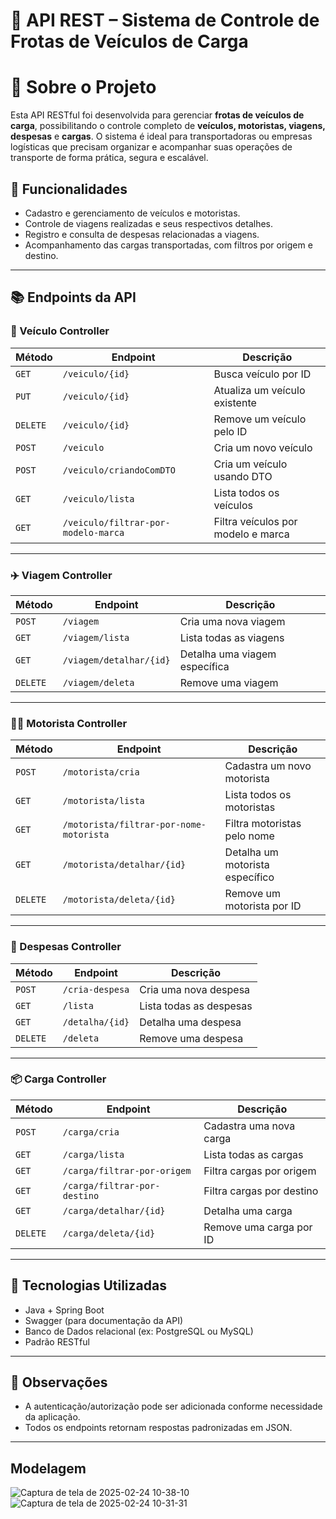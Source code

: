 # 🚛 API REST – Sistema de Controle de Frotas de Veículos de Carga

# 📘 Sobre o Projeto

Esta API RESTful foi desenvolvida para gerenciar **frotas de veículos de carga**, possibilitando o controle completo de **veículos, motoristas, viagens, despesas** e **cargas**. O sistema é ideal para transportadoras ou empresas logísticas que precisam organizar e acompanhar suas operações de transporte de forma prática, segura e escalável.

## 🔧 Funcionalidades

- Cadastro e gerenciamento de veículos e motoristas.
- Controle de viagens realizadas e seus respectivos detalhes.
- Registro e consulta de despesas relacionadas a viagens.
- Acompanhamento das cargas transportadas, com filtros por origem e destino.

---

## 📚 Endpoints da API

### 🚗 Veículo Controller

| Método | Endpoint | Descrição |
|--------|----------|------------|
| `GET` | `/veiculo/{id}` | Busca veículo por ID |
| `PUT` | `/veiculo/{id}` | Atualiza um veículo existente |
| `DELETE` | `/veiculo/{id}` | Remove um veículo pelo ID |
| `POST` | `/veiculo` | Cria um novo veículo |
| `POST` | `/veiculo/criandoComDTO` | Cria um veículo usando DTO |
| `GET` | `/veiculo/lista` | Lista todos os veículos |
| `GET` | `/veiculo/filtrar-por-modelo-marca` | Filtra veículos por modelo e marca |

---

### ✈️ Viagem Controller

| Método | Endpoint | Descrição |
|--------|----------|------------|
| `POST` | `/viagem` | Cria uma nova viagem |
| `GET` | `/viagem/lista` | Lista todas as viagens |
| `GET` | `/viagem/detalhar/{id}` | Detalha uma viagem específica |
| `DELETE` | `/viagem/deleta` | Remove uma viagem |

---

### 👨‍✈️ Motorista Controller

| Método | Endpoint | Descrição |
|--------|----------|------------|
| `POST` | `/motorista/cria` | Cadastra um novo motorista |
| `GET` | `/motorista/lista` | Lista todos os motoristas |
| `GET` | `/motorista/filtrar-por-nome-motorista` | Filtra motoristas pelo nome |
| `GET` | `/motorista/detalhar/{id}` | Detalha um motorista específico |
| `DELETE` | `/motorista/deleta/{id}` | Remove um motorista por ID |

---

### 💸 Despesas Controller

| Método | Endpoint | Descrição |
|--------|----------|------------|
| `POST` | `/cria-despesa` | Cria uma nova despesa |
| `GET` | `/lista` | Lista todas as despesas |
| `GET` | `/detalha/{id}` | Detalha uma despesa |
| `DELETE` | `/deleta` | Remove uma despesa |

---

### 📦 Carga Controller

| Método | Endpoint | Descrição |
|--------|----------|------------|
| `POST` | `/carga/cria` | Cadastra uma nova carga |
| `GET` | `/carga/lista` | Lista todas as cargas |
| `GET` | `/carga/filtrar-por-origem` | Filtra cargas por origem |
| `GET` | `/carga/filtrar-por-destino` | Filtra cargas por destino |
| `GET` | `/carga/detalhar/{id}` | Detalha uma carga |
| `DELETE` | `/carga/deleta/{id}` | Remove uma carga por ID |

---

## 🚀 Tecnologias Utilizadas

- Java + Spring Boot
- Swagger (para documentação da API)
- Banco de Dados relacional (ex: PostgreSQL ou MySQL)
- Padrão RESTful

---

## 📌 Observações

- A autenticação/autorização pode ser adicionada conforme necessidade da aplicação.
- Todos os endpoints retornam respostas padronizadas em JSON.

---


## Modelagem

![Captura de tela de 2025-02-24 10-38-10](https://github.com/user-attachments/assets/fae88076-d0f7-405a-86db-4cd35a728099)
![Captura de tela de 2025-02-24 10-31-31](https://github.com/user-attachments/assets/37dcb84e-2fe7-40ad-abf2-041b1627bc97)
